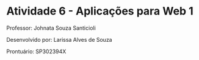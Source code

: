 # Atividade 6 - Aplicações para Web 1

Professor: Johnata Souza Santicioli

Desenvolvido por: Larissa Alves de Souza

Prontuário: SP302394X
